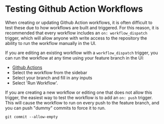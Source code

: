 # Testing Github Action Workflows

When creating or updating Github Action workflows, it is often difficult to test these due to how workflows are built and triggered. For this reason, it is recommended that every workflow includes an `on: workflow_dispatch` trigger, which will allow anyone with write access to the repository the ability to run the workflow manually in the UI.

If you are editing an existing workflow with a `workflow_dispatch` trigger, you can run the workflow at any time using your feature branch in the UI:

- [Github Actions](https://github.com/EOLWD/pfml/actions)
- Select the workflow from the sidebar 
- Select your branch and fill in any inputs
- Select 'Run Workflow'.

If you are creating a new workflow or editing one that does not allow this trigger, the easiest way to test the workflow is to add an `on: push` trigger. This will cause the workflow to run on every push to the feature branch, and you can push "dummy" commits to force it to run.

```
git commit --allow-empty
```
